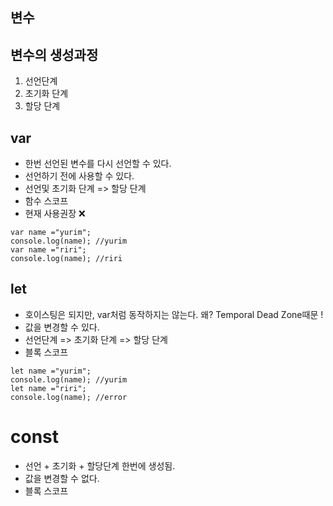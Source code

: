 ## 변수

## 변수의 생성과정
1. 선언단계
2. 초기화 단계
3. 할당 단계

## var
- 한번 선언된 변수를 다시 선언할 수 있다.
- 선언하기 전에 사용할 수 있다.
- 선언및 초기화 단계 => 할당 단계
- 함수 스코프
- 현재 사용권장 ❌
```
var name ="yurim";
console.log(name); //yurim
var name ="riri";
console.log(name); //riri
```

## let
- 호이스팅은 되지만, var처럼 동작하지는 않는다. 왜? Temporal Dead Zone때문 !
- 값을 변경할 수 있다.
- 선언단계 => 초기화 단계 => 할당 단계
- 블록 스코프
```
let name ="yurim";
console.log(name); //yurim
let name ="riri";
console.log(name); //error
```

# const 
- 선언 + 초기화 + 할당단계 한번에 생성됨.
- 값을 변경할 수 없다.
- 블록 스코프

